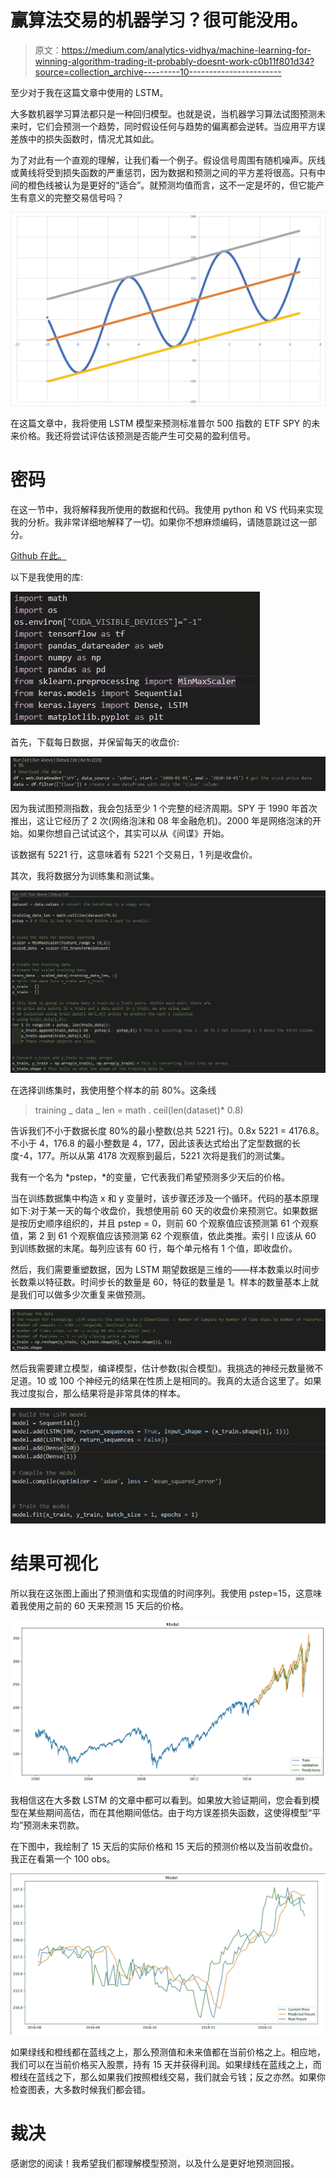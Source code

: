 # 赢算法交易的机器学习？很可能没用。

> 原文：<https://medium.com/analytics-vidhya/machine-learning-for-winning-algorithm-trading-it-probably-doesnt-work-c0b11f801d34?source=collection_archive---------10----------------------->

至少对于我在这篇文章中使用的 LSTM。

大多数机器学习算法都只是一种回归模型。也就是说，当机器学习算法试图预测未来时，它们会预测一个趋势，同时假设任何与趋势的偏离都会逆转。当应用平方误差族中的损失函数时，情况尤其如此。

为了对此有一个直观的理解，让我们看一个例子。假设信号周围有随机噪声。灰线或黄线将受到损失函数的严重惩罚，因为数据和预测之间的平方差将很高。只有中间的橙色线被认为是更好的“适合”。就预测均值而言，这不一定是坏的，但它能产生有意义的完整交易信号吗？

![](img/1b3e11ecfcc2ba6e4b1959562dcb4eaa.png)

在这篇文章中，我将使用 LSTM 模型来预测标准普尔 500 指数的 ETF SPY 的未来价格。我还将尝试评估该预测是否能产生可交易的盈利信号。

# 密码

在这一节中，我将解释我所使用的数据和代码。我使用 python 和 VS 代码来实现我的分析。我非常详细地解释了一切。如果你不想麻烦编码，请随意跳过这一部分。

[Github 在此。](https://github.com/xieyutongcn/LSTM_DONT_WORK)

以下是我使用的库:

![](img/546fb7742d3eeb51f68738c04346e2be.png)

首先，下载每日数据，并保留每天的收盘价:

![](img/446b119a2ce87341916403ae54e70d47.png)

因为我试图预测指数，我会包括至少 1 个完整的经济周期。SPY 于 1990 年首次推出，这让它经历了 2 次(网络泡沫和 08 年金融危机)。2000 年是网络泡沫的开始。如果你想自己试试这个，其实可以从《间谍》开始。

该数据有 5221 行，这意味着有 5221 个交易日，1 列是收盘价。

其次，我将数据分为训练集和测试集。

![](img/edf98451c6210dab00fd7eb884b9db13.png)

在选择训练集时，我使用整个样本的前 80%。这条线

> training _ data _ len = math . ceil(len(dataset)* 0.8)

告诉我们不小于数据长度 80%的最小整数(总共 5221 行)。0.8x 5221 = 4176.8。不小于 4，176.8 的最小整数是 4，177，因此该表达式给出了定型数据的长度-4，177。所以从第 4178 次观察到最后，5221 次将是我们的测试集。

我有一个名为 *pstep，*的变量，它代表我们希望预测多少天后的价格。

当在训练数据集中构造 x 和 y 变量时，该步骤还涉及一个循环。代码的基本原理如下:对于某一天的每个收盘价，我想使用前 60 天的收盘价来预测它。如果数据是按历史顺序组织的，并且 pstep = 0，则前 60 个观察值应该预测第 61 个观察值，第 2 到 61 个观察值应该预测第 62 个观察值，依此类推。索引 I 应该从 60 到训练数据的末尾。每列应该有 60 行，每个单元格有 1 个值，即收盘价。

然后，我们需要重塑数据，因为 LSTM 期望数据是三维的——样本数乘以时间步长数乘以特征数。时间步长的数量是 60，特征的数量是 1。样本的数量基本上就是我们可以做多少次重复来做预测。

![](img/8c57341d38c65e2606c9f1d7a7489994.png)

然后我需要建立模型，编译模型，估计参数(拟合模型)。我挑选的神经元数量微不足道。10 或 100 个神经元的结果在性质上是相同的。我真的太适合这里了。如果我过度拟合，那么结果将是非常具体的样本。

![](img/bc02fc4c9f192239c007612b33bbd224.png)

# 结果可视化

所以我在这张图上画出了预测值和实现值的时间序列。我使用 pstep=15，这意味着我使用之前的 60 天来预测 15 天后的价格。

![](img/6b8e1cbae1302943b91f535611ac7339.png)

我相信这在大多数 LSTM 的文章中都可以看到。如果放大验证期间，您会看到模型在某些期间高估，而在其他期间低估。由于均方误差损失函数，这使得模型“平均”预测未来罚款。

在下图中，我绘制了 15 天后的实际价格和 15 天后的预测价格以及当前收盘价。我正在看第一个 100 obs。

![](img/712e3f0f2b13b52cd74aa930f4ac90d0.png)

如果绿线和橙线都在蓝线之上，那么预测值和未来值都在当前价格之上。相应地，我们可以在当前价格买入股票，持有 15 天并获得利润。如果绿线在蓝线之上，而橙线在蓝线之下，那么如果我们按照橙线交易，我们就会亏钱；反之亦然。如果你检查图表，大多数时候我们都会错。

# 裁决

感谢您的阅读！我希望我们都理解模型预测，以及什么是更好地预测回报。